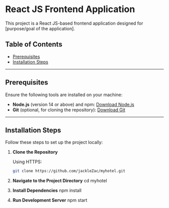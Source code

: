 # React JS Frontend Application

This project is a React JS-based frontend application designed for [purpose/goal of the application]. 

## Table of Contents
- [Prerequisites](#prerequisites)
- [Installation Steps](#installation-steps)
---

## Prerequisites

Ensure the following tools are installed on your machine:

- **Node.js** (version 14 or above) and npm: [Download Node.js](https://nodejs.org/)
- **Git** (optional, for cloning the repository): [Download Git](https://git-scm.com/)

---

## Installation Steps

Follow these steps to set up the project locally:

1. **Clone the Repository**

   Using HTTPS:
   ```bash
   git clone https://github.com/jackleZac/myhotel.git

2. **Navigate to the Project Directory**
   cd myhotel

3. **Install Dependencies**
   npm install
   
5. **Run Development Server**
   npm start
